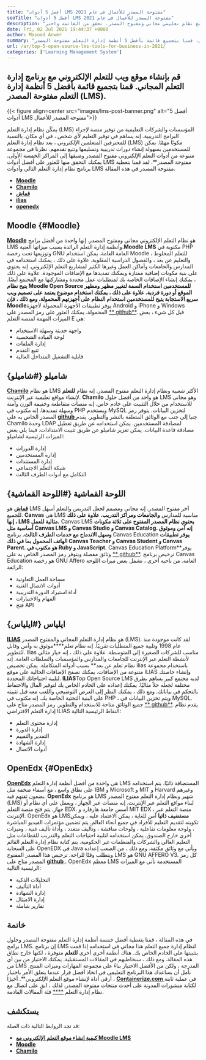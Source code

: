 ```yaml
---
title: "أفضل 5 أدوات LMS مفتوحة المصدر للأعمال في عام 2021" 
seoTitle: "أفضل 5 أدوات LMS مفتوحة المصدر للأعمال في عام 2021" 
description: "قم بإنشاء موقع إلكتروني للتعلم الإلكتروني مع نظام تعليمي مجاني ومفتوح المصدر. تحقق من القائمة واختر LMS للتعلم الإلكتروني المناسب للأعمال." 
date: Fri, 02 Jul 2021 19:44:37 +0000
author: Masood Anwer
summary: "قم بإنشاء موقع إلكتروني للتعليم الإلكتروني مع برنامج إدارة التعلم المجاني. قمنا بتجميع قائمة بأفضل 5 أنظمة إدارة التعلم مفتوحة المصدر (LMS)." 
url: /ar/top-5-open-source-lms-tools-for-business-in-2021/
categories: ['Learning Management System']
---
```


## قم بإنشاء موقع ويب للتعلم الإلكتروني مع برنامج إدارة التعلم المجاني. قمنا بتجميع قائمة بأفضل 5 أنظمة إدارة التعلم مفتوحة المصدر (LMS).

{{< figure align=center src="images/lms-post-banner.png" alt="أفضل 5 أدوات LMS مفتوحة المصدر للأعمال">}}

يمكّن نظام إدارة التعلم (LMS) المؤسسات والشركات التعليمية من توفير منصة لإجراء البرامج التدريبية. إنه يساهم في توفير التعليم لأي شخص ، في أي مكان. بالنسبة للمحترفين المتعلمين الإلكتروني ، يعد نظام إدارة التعلم (LMS) مكونًا مهمًا. يمكن للمستخدمين بسهولة إنشاء دورات تدريبية وتسليمها وتتبع تقدمهم. نظرنا في مجموعة متنوعة من أدوات التعلم الإلكتروني مفتوح المصدر وضيقها إلى المراكز الخمسة الأولى. يمكنك التحقق منها للعثور على أفضل أدوات LMS مفتوحة المصدر**.
لقد قمنا بتغطية برنامج نظام إدارة التعلم التالي وأدوات LMS مفتوحة المصدر في هذه المقالة.
* [ **Moodle** ][1]
* [ **Chamilo** ][2]
* [ **قماش** ][3]
* [ **ilias** ][4]
* [ **openedx** ][5]

## Moodle {#Moodle}

[ **Moodle**][6] هو نظام التعلم الإلكتروني مجاني ومفتوح المصدر. إنها واحدة من أفضل برامج LMS وأنظمة إدارة التعلم الرائدة بسبب ميزاتها الغنية.**Moodle LMS** مكتوبة في PHP وتوزيعها تحت رخصة GNU العامة العامة. يمكن استخدام Moodle للتعلم المخلوط ، والتعليم عن بعد ، والفصول الدراسية المقلوبة. علاوة على ذلك ، يمكنك استخدامه في المدارس والجامعات وأماكن العمل وغيرها الكثير لمشاريع التعلم الإلكتروني. إنه يحتوي على بنية مكونات إضافية ممتازة ويمكنك تمديدها مع الإضافات الموجودة. علاوة على ذلك ، يمكنك إنشاء الإضافات الخاصة بك لمتطلبات عمل محددة ومشاركتها مع المجتمع أيضًا.
**يتيح نظام Moodle Open Source **للمستخدمين استخدام السمة لتغيير مظهر ومظهر الموقع أو دورة فردية. علاوة على ذلك ، يمكنك استخدام موضوع يعتمد على تصميم ويب سريع الاستجابة يتيح للمستخدمين استخدام النظام على أجهزتهم المحمولة. ومع ذلك ، فإن** Moodle**يوفر تطبيقات الأجهزة المحمولة لأجهزة Android و iPhone و Windows المحمولة. يمكنك العثور على رمز المصدر على [** github**][7].
قبل كل شيء ، بعض الميزات المهمة لمنصة التعلم E هي:
  * واجهة حديثة وسهلة الاستخدام
  * لوحة القيادة الشخصية
  * إدارة الملفات
  * تتبع التقدم
  * قابلية التشغيل المتداخل العالية

## شاميلو {#شاميلو}

[ **Chamilo**][8] هو نظام LMS الأكثر شعبية ونظام إدارة التعلم مفتوح المصدر. إنه نظام **للتعلم** لإنشاء مواقع تعليمية عبر الإنترنت. **Chamilo** هو واحد من أفضل حلول LMS وهو مجاني للاستخدام من خلال التثبيت على خادم خاص. إنه منصات متقاطعة وخفيفة الوزن وآمنة وسهلة تمديدها. إنه مكتوب في PHP ويستخدم MySQL لتخزين البيانات. يتوفر رمز المصدر الخاص به على [**github** ][9] جنبا إلى جنب مع الوثائق المتعلقة بالنشر والتطوير. يقدم Chamilo وحدة LDAP لمصادقة المستخدمين. يمكن استخدامه عن طريق تعطيل مصادقة قاعدة البيانات. يمكن تعزيز شاميلو عن طريق تثبيت الامتدادات.
فيما يلي بعض الميزات الرئيسية لشاميلو:
  * إدارة الدورات
  * إدارة المستخدمين
  * إدارة المستندات
  * شبكة التعلم الاجتماعي
  * التكامل مع أدوات الطرف الثالث

## اللوحة القماشية {#اللوحة القماشية}

[ **قماش**][10] هو LMS آخر مفتوح المصدر. إنه مجاني ومصمم لجعل التدريس والتعلم أسهل للجميع. **Canvas** هي LMS مناسبة للمدارس **والجامعات ومراكز التدريب. علاوة على ذلك ، إنها LMS مثالية للعمل.** Canvas LMS **يحتوي نظام المصدر المفتوح على ثلاثة مكونات أساسية مثل Canvas LMS و Canvas Studio و Canvas Catalog. إنه آمن وموثوق وسهل الاندماج مع خدمات الطرف الثالث.** برنامج Canvas Education **يوفر تطبيقات الهاتف المحمول بما في ذلك Canvas Teacher و Canvas Student و Canvas Parent. هو مكتوب في Ruby و JavaScript.** Canvas Education Platform**يوفر وثائق مفصلة ويتوفر رمز المصدر الخاص به على [** github**][11]. ترخيص برنامج Canvas Education هو رخصة GNU Affero العامة.
من ناحية أخرى ، تشمل بعض ميزات اللوحة الرائعة:
  * مساحة العمل التعاونية
  * أدوات الاتصال الغنية
  * أداة استيراد الدورة التدريبية
  * المهام والاختبارات
  * فتح API

## ايلياس {#ايلياس}

[ **ILIAS**][12] هو نظام إدارة التعلم المجاني والمفتوح المصدر (LMS). لقد كانت موجودة منذ عام 1998 وتلبية جميع المتطلبات تقريبًا. إنه نظام تعلم****موثوق به وآمن وقابل للتطوير. Ilias مناسب للشركات الصغيرة إلى المتوسطة. علاوة على ذلك ، إنه خيار مثالي لأنشطة التعلم عبر الإنترنت للجامعات والمدارس والمؤسسات والسلطات العامة. إنه نظام تعلم عن بعد** بسبب أدواته المتكاملة. يمكن تخصيص ilias باستخدام مجموعة متنوعة من الإضافات. يمكنك تصفح الإضافات الحالية على موقع ILIAS وإنشاء خاصتك لتلبية احتياجاتك المحددة.
**ILIAS**Top Open Source LMS لديه مجتمع كبير يساهم بطرق مختلفة لجعله حلاً مثاليًا. يمكنك إعداده على الخادم الخاص بك لتوفير المال والاحتفاظ بالتحكم في بياناتك. ومع ذلك ، يمكنك النظر إلى العرض التوضيحي واللعب معه قبل تثبيته على البنية التحتية الخاصة بك. إنه مكتوب في PHP ، ويتم تخزين البيانات في MySQL. جميع الوثائق متاحة للاستخدام والتطوير. رمز المصدر متاح على [** github**][13].
يقدم نظام إدارة التعلم الافتراضي ILIAS النقاط الرئيسية التالية:
  * إدارة محتوى التعلم
  * إدارة الدورة
  * التقدير والتقييم
  * إدارة الشهادة
  * أدوات الاتصال

## OpenEdx {#OpenEdx}

[ **OpenEdx**][14] هي واحدة من أفضل أنظمة إدارة التعلم LMS المستضافة ذاتيًا. يتم استخدامه على نطاق واسع ، مع أسماء ضخمة مثل IBM و Microsoft و MIT و Harvard وغيرهم يضعون ثقتهم فيه. **OpenEdx** هو برنامج LMS شهير ونظام إدارة التعلم مفتوح المصدر (LMS) لبناء مواقع التعلم عبر الإنترنت. إنه منصات عبر الجهاز ، ويعمل على أي نظام أو جهاز. يتم فتح منصة التعلم EDX. أسس جامعة هارفارد و MIT EDX ، منصة التعلم عبر الإنترنت. OpenEdx هو LMS**مستضيف ذاتيا** آمن للغاية ، يمكن الاعتماد عليه ، ويمكن تكوينه لتقديم التعليم للأفراد في جميع أنحاء العالم.
يتم تضمين مؤتمرات الفيديو المباشرة ، ولوحة معلومات تفاعلية ، ولوحات مناقشة ، وتأليف متعدد ، وأداة تأليف غنية ، وميزات أخرى خارج الصندوق. يمكن استخدامه لتلبية احتياجات التعلم والتدريب للقطاعات مثل التعليم العالي والشركات والمنظمات غير الحكومية. يتم كتابة نظام إدارة التعلم القائم على السحابة OpenEDX في Java ويأتي مع وثائق مكثفة. ومع ذلك ، من الصعب إعداده ويتطلب وقتًا للراحة. ترخيص هذا المصدر المفتوح LMS هو GNU AFFERO V3. كل رمز المصدر متاح على [ **github** ][15].
OpenEdx معظم LMS المستخدمة تأتي مع الميزات الرئيسية التالية:
  * التحليلات الذكية
  * أداة التأليف
  * إدارة الشهادة
  * إدارة الامتثال
  * تقارير شاملة

## خاتمة
في هذه المقالة ، قمنا بتغطية أفضل خمسة أنظمة إدارة التعلم مفتوحة المصدر وحلول برامج LMS. إن برنامج LMS لنظام إدارة جميع التعلم هذا مجاني في استخدامه إذا قمت بتثبيتها على الخادم الخاص بك. هناك أنظمة أخرى أخرى **للتعلم** متوفرة ، لكنها خارج نطاق هذه المقالة. ومع ذلك ، سنخاطبهم في المقالات المستقبلية. يمكنك الاختيار من بين أي من LMS المدرجة ، ولكن من الأفضل الاختيار بناءً على مجموعة المهارات وميزات المنتج. نأمل أن يساعدك هذا البرنامج التعليمي في اتخاذ أفضل قرار عندما يتعلق الأمر باختيار أرقى أداة لإنشاء موقع التعلم الإلكتروني**.
أخيرًا ، [ **Containerize.com** ][16] في عملية ثابتة لكتابة منشورات المدونة على أحدث منتجات مفتوحة المصدر. لذلك ، ابق على اتصال مع نظام إدارة التعلم [****][17] فئة المقالات القادمة.

## يستكشف
قد تجد الروابط التالية ذات الصلة:
* [ **كيفية إنشاء موقع التعلم الإلكتروني مع Moodle LMS** ][18]
* [ **Moodle** ][19]
* [ **Chamilo** ][20]



[1]: #Moodle
[2]: #Chamilo
[3]: #Canvas
[4]: #ILIAS
[5]: #OpenEdx
[6]: https://moodle.org/
[7]: https://github.com/moodle/moodle
[8]: https://chamilo.org/en/
[9]: https://github.com/chamilo/chamilo-lms
[10]: https://www.instructure.com/canvas
[11]: https://github.com/instructure/canvas-lms
[12]: https://www.ilias.de/en/
[13]: https://github.com/ILIAS-eLearning/ILIAS
[14]: https://open.edx.org/
[15]: https://github.com/edx/edx-platform
[16]: https://containerize.com
[17]: https://blog.containerize.com/category/learning-management-system/
[18]: https://blog.containerize.com/learning-management-system/how-to-create-e-learning-platform-with-moodle-lms/
[19]: https://products.containerize.com/lms/moodle/
[20]: https://products.containerize.com/lms/chamilo/
